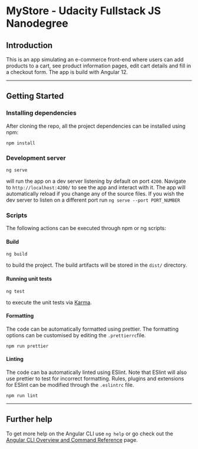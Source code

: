 # MyStore - Udacity Fullstack JS Nanodegree

## Introduction ##

This is an app simulating an e-commerce front-end where users can add products to a cart, see product information pages, edit cart details and fill in a checkout form. The app is build with Angular 12.

---
## Getting Started ##

### Installing dependencies ###

After cloning the repo, all the project dependencies can be installed using npm:

```
npm install
```

### Development server ###

```
ng serve
```

will run the app on a dev server listening by default on port `4200`. Navigate to `http://localhost:4200/` to see the app and interact with it. The app will automatically reload if you change any of the source files. If you wish the dev server to listen on a different port run `ng serve --port PORT_NUMBER`

### Scripts ###

The following actions can be executed through npm or ng scripts:

#### Build ####

```
ng build
```

to build the project. The build artifacts will be stored in the `dist/` directory.

#### Running unit tests ####

```
ng test
```

to execute the unit tests via [Karma](https://karma-runner.github.io).

#### Formatting ####

The code can be automatically formatted using prettier. The formatting options can be customised by editing the `.prettierrc`file.

```
npm run prettier
```

#### Linting ####

The code can ba automatically linted using ESlint. Note that ESlint will also use prettier to test for incorrect formatting. Rules, plugins and extensions for ESlint can be modified through the `.eslintrc` file.

```
npm run lint
```
---

## Further help

To get more help on the Angular CLI use `ng help` or go check out the [Angular CLI Overview and Command Reference](https://angular.io/cli) page.
